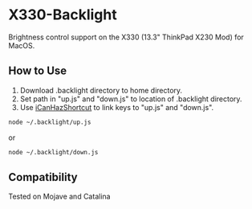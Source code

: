 # X330-Backlight
Brightness control support on the X330 (13.3" ThinkPad X230 Mod) for MacOS.

## How to Use
1. Download .backlight directory to home directory.
2. Set path in "up.js" and "down.js" to location of .backlight directory.
3. Use [iCanHazShortcut](https://github.com/deseven/icanhazshortcut) to link keys to "up.js" and "down.js".

```bash
node ~/.backlight/up.js
```
or
```bash
node ~/.backlight/down.js
```
## Compatibility
Tested on Mojave and Catalina

